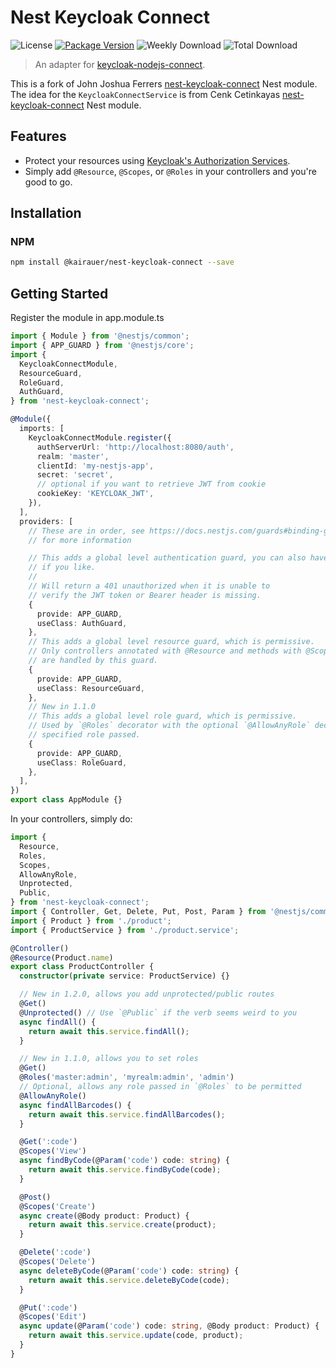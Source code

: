 # Nest Keycloak Connect

![License](https://badgen.net/npm/license/@kairauer/nest-keycloak-connect)
[![Package Version](https://badgen.net/npm/v/nest-keycloak-connect)](https://www.npmjs.com/package/@kairauer/nest-keycloak-connect)
![Weekly Download](https://badgen.net/npm/dw/@kairauer/nest-keycloak-connect)
![Total Download](https://badgen.net/npm/dt/@kairauer/nest-keycloak-connect)

> An adapter for [keycloak-nodejs-connect](https://github.com/keycloak/keycloak-nodejs-connect).

This is a fork of John Joshua Ferrers [nest-keycloak-connect](https://github.com/ferrerojosh/nest-keycloak-connect) Nest module.
The idea for the `KeycloakConnectService` is from Cenk Cetinkayas [nest-keycloak-connect](https://github.com/cenkce/nest-keycloak-connect) Nest module.

## Features

- Protect your resources using [Keycloak's Authorization Services](https://www.keycloak.org/docs/latest/authorization_services/).
- Simply add `@Resource`, `@Scopes`, or `@Roles` in your controllers and you're good to go.

## Installation

### NPM

```bash
npm install @kairauer/nest-keycloak-connect --save
```

## Getting Started

Register the module in app.module.ts

```typescript
import { Module } from '@nestjs/common';
import { APP_GUARD } from '@nestjs/core';
import {
  KeycloakConnectModule,
  ResourceGuard,
  RoleGuard,
  AuthGuard,
} from 'nest-keycloak-connect';

@Module({
  imports: [
    KeycloakConnectModule.register({
      authServerUrl: 'http://localhost:8080/auth',
      realm: 'master',
      clientId: 'my-nestjs-app',
      secret: 'secret',
      // optional if you want to retrieve JWT from cookie
      cookieKey: 'KEYCLOAK_JWT',
    }),
  ],
  providers: [
    // These are in order, see https://docs.nestjs.com/guards#binding-guards
    // for more information

    // This adds a global level authentication guard, you can also have it scoped
    // if you like.
    //
    // Will return a 401 unauthorized when it is unable to
    // verify the JWT token or Bearer header is missing.
    {
      provide: APP_GUARD,
      useClass: AuthGuard,
    },
    // This adds a global level resource guard, which is permissive.
    // Only controllers annotated with @Resource and methods with @Scopes
    // are handled by this guard.
    {
      provide: APP_GUARD,
      useClass: ResourceGuard,
    },
    // New in 1.1.0
    // This adds a global level role guard, which is permissive.
    // Used by `@Roles` decorator with the optional `@AllowAnyRole` decorator for allowing any
    // specified role passed.
    {
      provide: APP_GUARD,
      useClass: RoleGuard,
    },
  ],
})
export class AppModule {}
```

In your controllers, simply do:

```typescript
import {
  Resource,
  Roles,
  Scopes,
  AllowAnyRole,
  Unprotected,
  Public,
} from 'nest-keycloak-connect';
import { Controller, Get, Delete, Put, Post, Param } from '@nestjs/common';
import { Product } from './product';
import { ProductService } from './product.service';

@Controller()
@Resource(Product.name)
export class ProductController {
  constructor(private service: ProductService) {}

  // New in 1.2.0, allows you add unprotected/public routes
  @Get()
  @Unprotected() // Use `@Public` if the verb seems weird to you
  async findAll() {
    return await this.service.findAll();
  }

  // New in 1.1.0, allows you to set roles
  @Get()
  @Roles('master:admin', 'myrealm:admin', 'admin')
  // Optional, allows any role passed in `@Roles` to be permitted
  @AllowAnyRole()
  async findAllBarcodes() {
    return await this.service.findAllBarcodes();
  }

  @Get(':code')
  @Scopes('View')
  async findByCode(@Param('code') code: string) {
    return await this.service.findByCode(code);
  }

  @Post()
  @Scopes('Create')
  async create(@Body product: Product) {
    return await this.service.create(product);
  }

  @Delete(':code')
  @Scopes('Delete')
  async deleteByCode(@Param('code') code: string) {
    return await this.service.deleteByCode(code);
  }

  @Put(':code')
  @Scopes('Edit')
  async update(@Param('code') code: string, @Body product: Product) {
    return await this.service.update(code, product);
  }
}
```
